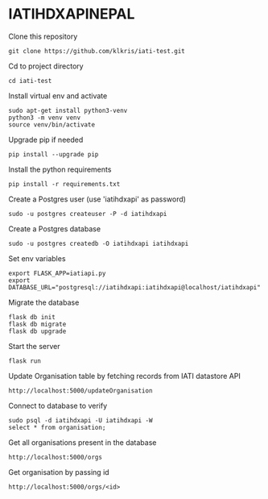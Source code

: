 # IATIHDXAPINEPAL

Clone this repository
```
git clone https://github.com/klkris/iati-test.git
```

Cd to project directory
```
cd iati-test
```

Install virtual env and activate 
```
sudo apt-get install python3-venv
python3 -m venv venv
source venv/bin/activate
```

Upgrade pip if needed
```
pip install --upgrade pip
```

Install the python requirements 
```
pip install -r requirements.txt
```

Create a Postgres user (use 'iatihdxapi' as password)
```
sudo -u postgres createuser -P -d iatihdxapi
```

Create a Postgres database
```
sudo -u postgres createdb -O iatihdxapi iatihdxapi
```

Set env variables
```
export FLASK_APP=iatiapi.py
export DATABASE_URL="postgresql://iatihdxapi:iatihdxapi@localhost/iatihdxapi"
```

Migrate the database
```
flask db init
flask db migrate
flask db upgrade
```

Start the server
```
flask run
```
Update Organisation table by fetching records from IATI datastore API
```
http://localhost:5000/updateOrganisation
```

Connect to database to verify
```
sudo psql -d iatihdxapi -U iatihdxapi -W
select * from organisation;
```
Get all organisations present in the database
```
http://localhost:5000/orgs
```

Get organisation by passing id
```
http://localhost:5000/orgs/<id>
```
